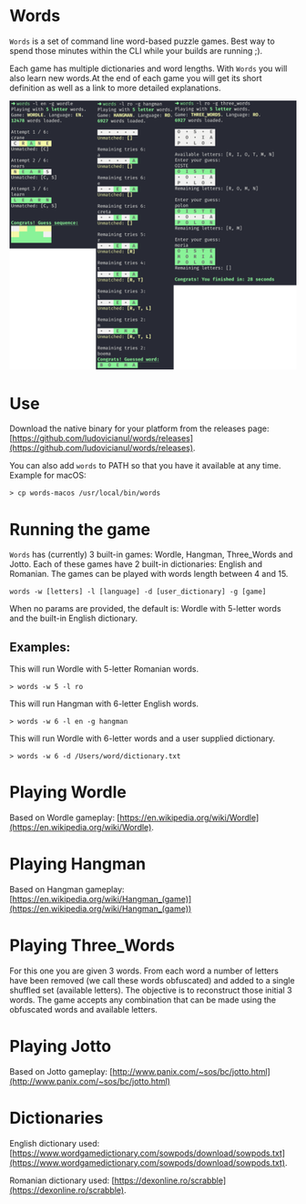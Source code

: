 # Words
`Words` is a set of command line word-based puzzle games. Best way to spend those minutes within the CLI while your builds are running ;).  

Each game has multiple dictionaries and word lengths. With `Words` you will also learn new words.At the end of each game you will get its short definition as well as a link to more detailed explanations.

<p  align="center">
  <img src="images/all_games.png" />
</p>

# Use
Download the native binary for your platform from the releases page: [https://github.com/ludovicianul/words/releases](https://github.com/ludovicianul/words/releases).

You can also add `words` to PATH so that you have it available at any time. Example for macOS:

```shell
> cp words-macos /usr/local/bin/words
```

# Running the game
`Words` has (currently) 3 built-in games: Wordle, Hangman, Three_Words and Jotto. Each of these games have 2 built-in dictionaries: English and Romanian. The games can be played with words length between 4 and 15.

```shell
words -w [letters] -l [language] -d [user_dictionary] -g [game]
```

When no params are provided, the default is: Wordle with 5-letter words and the built-in English dictionary.

## Examples:

This will run Wordle with 5-letter Romanian words.

```shell
> words -w 5 -l ro
```

This will run Hangman with 6-letter English words.

```shell
> words -w 6 -l en -g hangman
```

This will run Wordle with 6-letter words and a user supplied dictionary.

```shell
> words -w 6 -d /Users/word/dictionary.txt
```

# Playing Wordle
Based on Wordle gameplay: [https://en.wikipedia.org/wiki/Wordle](https://en.wikipedia.org/wiki/Wordle).

# Playing Hangman
Based on Hangman gameplay: [https://en.wikipedia.org/wiki/Hangman_(game)](https://en.wikipedia.org/wiki/Hangman_(game))

# Playing Three_Words
For this one you are given 3 words. From each word a number of letters have been removed (we call these words obfuscated) and added to a single shuffled set (available letters).
The objective is to reconstruct those initial 3 words. The game accepts any combination that can be made using the obfuscated words and available letters.

# Playing Jotto
Based on Jotto gameplay: [http://www.panix.com/~sos/bc/jotto.html](http://www.panix.com/~sos/bc/jotto.html)

# Dictionaries
English dictionary used: [https://www.wordgamedictionary.com/sowpods/download/sowpods.txt](https://www.wordgamedictionary.com/sowpods/download/sowpods.txt).

Romanian dictionary used: [https://dexonline.ro/scrabble](https://dexonline.ro/scrabble).